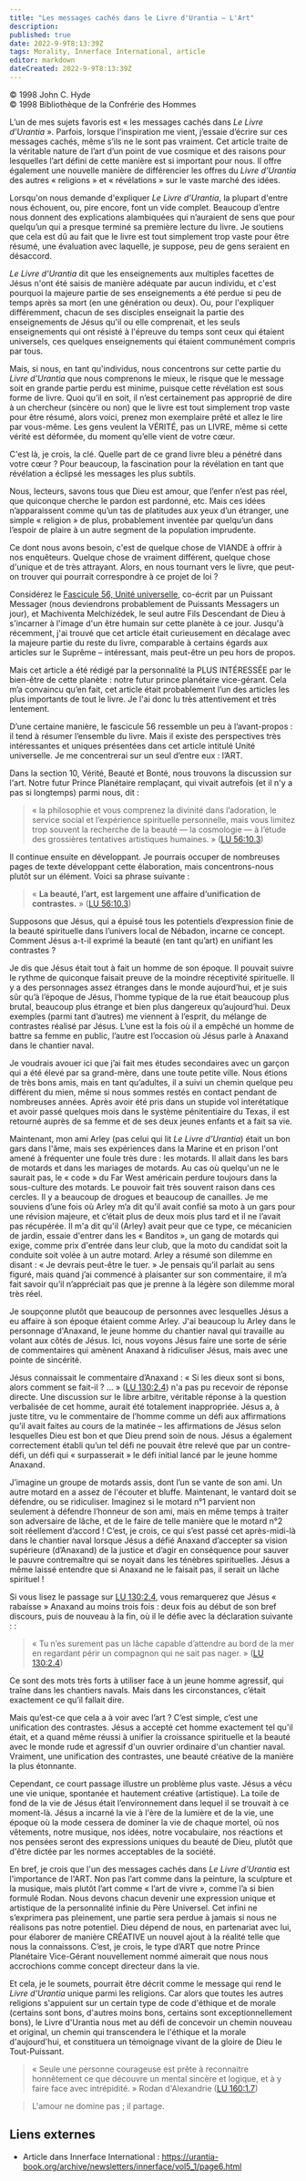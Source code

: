 ```yaml
---
title: "Les messages cachés dans le Livre d'Urantia — L'Art"
description: 
published: true
date: 2022-9-9T8:13:39Z
tags: Morality, Innerface International, article
editor: markdown
dateCreated: 2022-9-9T8:13:39Z
---
```


<p class="v-card v-sheet theme--light gray lighten-3 px-2">© 1998 John C. Hyde<br>© 1998 Bibliothèque de la Confrérie des Hommes</p>


L’un de mes sujets favoris est « les messages cachés dans _Le Livre d’Urantia_ ». Parfois, lorsque l’inspiration me vient, j’essaie d’écrire sur ces messages cachés, même s’ils ne le sont pas vraiment. Cet article traite de la véritable nature de l’art d’un point de vue cosmique et des raisons pour lesquelles l’art défini de cette manière est si important pour nous. Il offre également une nouvelle manière de différencier les offres du _Livre d'Urantia_ des autres « religions » et « révélations » sur le vaste marché des idées.

Lorsqu'on nous demande d'expliquer _Le Livre d'Urantia_, la plupart d'entre nous échouent, ou, pire encore, font un vide complet. Beaucoup d’entre nous donnent des explications alambiquées qui n’auraient de sens que pour quelqu’un qui a presque terminé sa première lecture du livre. Je soutiens que cela est dû au fait que le livre est tout simplement trop vaste pour être résumé, une évaluation avec laquelle, je suppose, peu de gens seraient en désaccord.

_Le Livre d'Urantia_ dit que les enseignements aux multiples facettes de Jésus n'ont été saisis de manière adéquate par aucun individu, et c'est pourquoi la majeure partie de ses enseignements a été perdue si peu de temps après sa mort (en une génération ou deux). Ou, pour l'expliquer différemment, chacun de ses disciples enseignait la partie des enseignements de Jésus qu'il ou elle comprenait, et les seuls enseignements qui ont résisté à l'épreuve du temps sont ceux qui étaient universels, ces quelques enseignements qui étaient communément compris par tous. 

Mais, si nous, en tant qu'individus, nous concentrons sur cette partie du _Livre d'Urantia_ que nous comprenons le mieux, le risque que le message soit en grande partie perdu est minime, puisque cette révélation est sous forme de livre. Quoi qu’il en soit, il n’est certainement pas approprié de dire à un chercheur (sincère ou non) que le livre est tout simplement trop vaste pour être résumé, alors voici, prenez mon exemplaire prêté et allez le lire par vous-même. Les gens veulent la VÉRITÉ, pas un LIVRE, même si cette vérité est déformée, du moment qu’elle vient de votre cœur.

C'est là, je crois, la clé. Quelle part de ce grand livre bleu a pénétré dans votre cœur ? Pour beaucoup, la fascination pour la révélation en tant que révélation a éclipsé les messages les plus subtils.

Nous, lecteurs, savons tous que Dieu est amour, que l’enfer n’est pas réel, que quiconque cherche le pardon est pardonné, etc. Mais ces idées n’apparaissent comme qu’un tas de platitudes aux yeux d’un étranger, une simple « religion » de plus, probablement inventée par quelqu’un dans l’espoir de plaire à un autre segment de la population imprudente.

Ce dont nous avons besoin, c'est de quelque chose de VIANDE à offrir à nos enquêteurs. Quelque chose de vraiment différent, quelque chose d'unique et de très attrayant. Alors, en nous tournant vers le livre, que peut-on trouver qui pourrait correspondre à ce projet de loi ?

Considérez le [Fascicule 56, Unité universelle](/fr/The_Urantia_Book/56), co-écrit par un Puissant Messager (nous deviendrons probablement de Puissants Messagers un jour), et Machiventa Melchizédek, le seul autre Fils Descendant de Dieu à s'incarner à l'image d'un être humain sur cette planète à ce jour. Jusqu'à récemment, j'ai trouvé que cet article était curieusement en décalage avec la majeure partie du reste du livre, comparable à certains égards aux articles sur le Suprême – intéressant, mais peut-être un peu hors de propos.

Mais cet article a été rédigé par la personnalité la PLUS INTÉRESSÉE par le bien-être de cette planète : notre futur prince planétaire vice-gérant. Cela m’a convaincu qu’en fait, cet article était probablement l’un des articles les plus importants de tout le livre. Je l'ai donc lu très attentivement et très lentement.

D’une certaine manière, le fascicule 56 ressemble un peu à l’avant-propos : il tend à résumer l’ensemble du livre. Mais il existe des perspectives très intéressantes et uniques présentées dans cet article intitulé Unité universelle. Je me concentrerai sur un seul d’entre eux : l’ART.

Dans la section 10, Vérité, Beauté et Bonté, nous trouvons la discussion sur l'art. Notre futur Prince Planétaire remplaçant, qui vivait autrefois (et il n'y a pas si longtemps) parmi nous, dit :

> « la philosophie et vous comprenez la divinité dans l’adoration, le service social et l’expérience spirituelle personnelle, mais vous limitez trop souvent la recherche de la beauté — la cosmologie — à l’étude des grossières tentatives artistiques humaines. » (<a id="a35_262"></a>[LU 56:10.3](/fr/The_Urantia_Book/56#p10_3))

Il continue ensuite en développant. Je pourrais occuper de nombreuses pages de texte développant cette élaboration, mais concentrons-nous plutôt sur un élément. Voici sa phrase suivante :

> « **La beauté, l’art, est largement une affaire d’unification de contrastes.** » (<a id="a39_84"></a>[LU 56:10.3](/fr/The_Urantia_Book/56#p10_3))

Supposons que Jésus, qui a épuisé tous les potentiels d’expression finie de la beauté spirituelle dans l’univers local de Nébadon, incarne ce concept. Comment Jésus a-t-il exprimé la beauté (en tant qu’art) en unifiant les contrastes ?

Je dis que Jésus était tout à fait un homme de son époque. Il pouvait suivre le rythme de quiconque faisait preuve de la moindre réceptivité spirituelle. Il y a des personnages assez étranges dans le monde aujourd’hui, et je suis sûr qu’à l’époque de Jésus, l’homme typique de la rue était beaucoup plus brutal, beaucoup plus étrange et bien plus dangereux qu’aujourd’hui. Deux exemples (parmi tant d’autres) me viennent à l’esprit, du mélange de contrastes réalisé par Jésus. L’une est la fois où il a empêché un homme de battre sa femme en public, l’autre est l’occasion où Jésus parle à Anaxand dans le chantier naval.

Je voudrais avouer ici que j’ai fait mes études secondaires avec un garçon qui a été élevé par sa grand-mère, dans une toute petite ville. Nous étions de très bons amis, mais en tant qu’adultes, il a suivi un chemin quelque peu différent du mien, même si nous sommes restés en contact pendant de nombreuses années. Après avoir été pris dans un stupide vol interétatique et avoir passé quelques mois dans le système pénitentiaire du Texas, il est retourné auprès de sa femme et de ses deux jeunes enfants et a fait sa vie.

Maintenant, mon ami Arley (pas celui qui lit _Le Livre d'Urantia_) était un bon gars dans l'âme, mais ses expériences dans la Marine et en prison l'ont amené à fréquenter une foule très dure : les motards. Il allait dans les bars de motards et dans les mariages de motards. Au cas où quelqu'un ne le saurait pas, le « code » du Far West américain perdure toujours dans la sous-culture des motards. Le pouvoir fait très souvent raison dans ces cercles. Il y a beaucoup de drogues et beaucoup de canailles. Je me souviens d’une fois où Arley m’a dit qu’il avait confié sa moto à un gars pour une révision majeure, et c’était plus de deux mois plus tard et il ne l’avait pas récupérée. Il m'a dit qu'il (Arley) avait peur que ce type, ce mécanicien de jardin, essaie d'entrer dans les « Banditos », un gang de motards qui exige, comme prix d'entrée dans leur club, que la moto du candidat soit la conduite soit volée à un autre motard. Arley a résumé son dilemme en disant : « Je devrais peut-être le tuer. » Je pensais qu’il parlait au sens figuré, mais quand j’ai commencé à plaisanter sur son commentaire, il m’a fait savoir qu’il n’appréciait pas que je prenne à la légère son dilemme moral très réel.

Je soupçonne plutôt que beaucoup de personnes avec lesquelles Jésus a eu affaire à son époque étaient comme Arley. J'ai beaucoup lu Arley dans le personnage d'Anaxand, le jeune homme du chantier naval qui travaille au volant aux côtés de Jésus. Ici, nous voyons Jésus faire une sorte de série de commentaires qui amènent Anaxand à ridiculiser Jésus, mais avec une pointe de sincérité.

Jésus connaissait le commentaire d’Anaxand : « Si les dieux sont si bons, alors comment se fait-il ? ... » (<a id="a51_108"></a>[LU 130:2.4](/fr/The_Urantia_Book/130#p2_4)) n'a pas pu recevoir de réponse directe. Une discussion sur le libre arbitre, véritable réponse à la question verbalisée de cet homme, aurait été totalement inappropriée. Jésus a, à juste titre, vu le commentaire de l’homme comme un défi aux affirmations qu’il avait faites au cours de la matinée – les affirmations de Jésus selon lesquelles Dieu est bon et que Dieu prend soin de nous. Jésus a également correctement établi qu’un tel défi ne pouvait être relevé que par un contre-défi, un défi qui « surpasserait » le défi initial lancé par le jeune homme Anaxand.

J’imagine un groupe de motards assis, dont l’un se vante de son ami. Un autre motard en a assez de l'écouter et bluffe. Maintenant, le vantard doit se défendre, ou se ridiculiser. Imaginez si le motard n°1 parvient non seulement à défendre l’honneur de son ami, mais en même temps à traiter son adversaire de lâche, et de le faire de telle manière que le motard n°2 soit réellement d’accord ! C’est, je crois, ce qui s’est passé cet après-midi-là dans le chantier naval lorsque Jésus a défié Anaxand d’accepter sa vision supérieure (d’Anaxand) de la justice et d’agir en conséquence pour sauver le pauvre contremaître qui se noyait dans les ténèbres spirituelles. Jésus a même laissé entendre que si Anaxand ne le faisait pas, il serait un lâche spirituel !

Si vous lisez le passage sur <a id="a55_29"></a>[LU 130:2.4](/fr/The_Urantia_Book/130#p2_4), vous remarquerez que Jésus « rabaisse » Anaxand au moins trois fois : deux fois au début de son bref discours, puis de nouveau à la fin, où il le défie avec la déclaration suivante : :

> « Tu n’es surement pas un lâche capable d’attendre au bord de la mer en regardant périr un compagnon qui ne sait pas nager. » (<a id="a57_129"></a>[LU 130:2.4](/fr/The_Urantia_Book/130#p2_4))

Ce sont des mots très forts à utiliser face à un jeune homme agressif, qui traîne dans les chantiers navals. Mais dans les circonstances, c’était exactement ce qu’il fallait dire.

Mais qu’est-ce que cela a à voir avec l’art ? C’est simple, c’est une unification des contrastes. Jésus a accepté cet homme exactement tel qu'il était, et a quand même réussi à unifier la croissance spirituelle et la beauté avec le monde rude et agressif d'un ouvrier ordinaire d'un chantier naval. Vraiment, une unification des contrastes, une beauté créative de la manière la plus étonnante.

Cependant, ce court passage illustre un problème plus vaste. Jésus a vécu une vie unique, spontanée et hautement créative (artistique). La toile de fond de la vie de Jésus était l’environnement dans lequel il se trouvait à ce moment-là. Jésus a incarné la vie à l'ère de la lumière et de la vie, une époque où la mode cessera de dominer la vie de chaque mortel, où nos vêtements, notre musique, nos idées, notre vocabulaire, nos réactions et nos pensées seront des expressions uniques du beauté de Dieu, plutôt que d'être dictée par les normes acceptables de la société.

En bref, je crois que l'un des messages cachés dans _Le Livre d'Urantia_ est l'importance de l'ART. Non pas l’art comme dans la peinture, la sculpture et la musique, mais plutôt l’art comme « l’art de vivre », comme l’a si bien formulé Rodan. Nous devons chacun devenir une expression unique et artistique de la personnalité infinie du Père Universel. Cet infini ne s’exprimera pas pleinement, une partie sera perdue à jamais si nous ne réalisons pas notre potentiel. Dieu dépend de nous, en partenariat avec lui, pour élaborer de manière CRÉATIVE un nouvel ajout à la réalité telle que nous la connaissons. C’est, je crois, le type d’ART que notre Prince Planétaire Vice-Gérant nouvellement nommé aimerait que nous nous accrochions comme concept directeur dans la vie.

Et cela, je le soumets, pourrait être décrit comme le message qui rend le _Livre d'Urantia_ unique parmi les religions. Car alors que toutes les autres religions s'appuient sur un certain type de code d'éthique et de morale (certains sont bons, d'autres moins bons, certains sont exceptionnellement bons), le Livre d'Urantia nous met au défi de concevoir un chemin nouveau et original, un chemin qui transcendera le l'éthique et la morale d'aujourd'hui, et constituera un témoignage vivant de la gloire de Dieu le Tout-Puissant.

> « Seule une personne courageuse est prête à reconnaitre honnêtement ce que découvre un mental sincère et logique, et à y faire face avec intrépidité. » Rodan d'Alexandrie (<a id="a69_174"></a>[LU 160:1.7](/fr/The_Urantia_Book/160#p1_7))

> L'amour ne domine pas ; il partage.

## Liens externes

- Article dans Innerface International : https://urantia-book.org/archive/newsletters/innerface/vol5_1/page6.html




